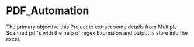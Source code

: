 # PDF_Automation
The primary objective this Project to extract some details from Multiple Scanned pdf's with the help of regex Expresiion and output is store into the excel.
